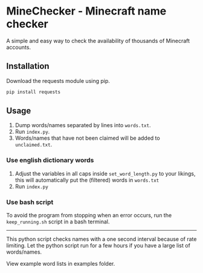 # MineChecker - Minecraft name checker

A simple and easy way to check the availability of thousands of Minecraft accounts.

## Installation

Download the requests module using pip.

```bash
pip install requests
```

## Usage

1. Dump words/names separated by lines into `words.txt`.
2. Run `index.py`.
3. Words/names that have not been claimed will be added to `unclaimed.txt`.

### Use english dictionary words

1. Adjust the variables in all caps inside `set_word_length.py` to your likings, this will automatically put the (filtered) words in `words.txt`
2. Run `index.py`

### Use bash script

To avoid the program from stopping when an error occurs, run the `keep_running.sh` script in a bash terminal.

---

This python script checks names with a one second interval because of rate limiting. Let the python script run for a few hours if you have a large list of words/names.

View example word lists in examples folder.
